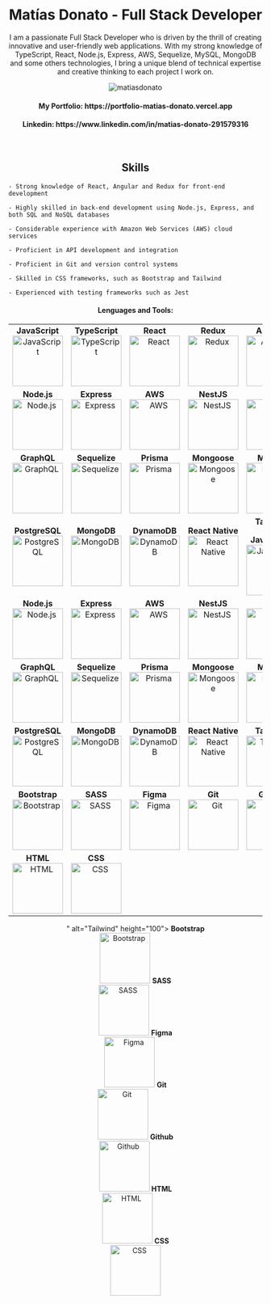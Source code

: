 <h1 align="center">Matías Donato - Full Stack Developer</h1>

<p align="center">I am a passionate Full Stack Developer who is driven by the thrill of creating innovative and user-friendly web applications. With my strong knowledge of TypeScript, React, Node.js, Express, AWS, Sequelize, MySQL, MongoDB and some others technologies, I bring a unique blend of technical expertise and creative thinking to each project I work on.</p>



<div align="center">
  <div>
    <img src="https://komarev.com/ghpvc/?username=matiasdonato&label=Profile%20views&color=0e75b6&style=flat" alt="matiasdonato" />
  </div>
  <h4>My Portfolio: https://portfolio-matias-donato.vercel.app</h4>
  <h4>Linkedin: https://www.linkedin.com/in/matias-donato-291579316</h4>
</div>

&nbsp;
<h2 align="center">Skills</h2>
<div>
  
    - Strong knowledge of React, Angular and Redux for front-end development
    
    - Highly skilled in back-end development using Node.js, Express, and both SQL and NoSQL databases

    - Considerable experience with Amazon Web Services (AWS) cloud services
    
    - Proficient in API development and integration
    
    - Proficient in Git and version control systems
    
    - Skilled in CSS frameworks, such as Bootstrap and Tailwind
    
    - Experienced with testing frameworks such as Jest
</div>
  <div align="center">
    <h4>Lenguages and Tools:</h4>
    <table>
  <tr>
    <td align="center">
      <strong>JavaScript</strong><br>
      <img src="https://upload.wikimedia.org/wikipedia/commons/6/6a/JavaScript-logo.png" alt="JavaScript" height="100">
    </td>
    <td align="center">
      <strong>TypeScript</strong><br>
      <img src="https://upload.wikimedia.org/wikipedia/commons/thumb/4/4c/Typescript_logo_2020.svg/2048px-Typescript_logo_2020.svg.png" alt="TypeScript" height="100">
    </td>
    <td align="center">
      <strong>React</strong><br>
      <img src="https://cdn1.iconfinder.com/data/icons/programing-development-8/24/react_logo-512.png" alt="React" height="100">
    </td>
    <td align="center">
      <strong>Redux</strong><br>
      <img src="https://cdn.freebiesupply.com/logos/large/2x/redux-logo-svg-vector.svg" alt="Redux" height="100">
    </td>
    <td align="center">
      <strong>Angular</strong><br>
      <img src="https://cdn.iconscout.com/icon/free/png-256/free-angular-3628622-3029847.png?f=webp" alt="Angular" height="100">
    </td>
  </tr>
  <tr>
    <td align="center">
      <strong>Node.js</strong><br>
      <img src="https://static-00.iconduck.com/assets.00/node-js-icon-454x512-nztofx17.png" alt="Node.js" height="100">
    </td>
    <td align="center">
      <strong>Express</strong><br>
      <img src="https://cdn.icon-icons.com/icons2/2415/PNG/512/express_original_logo_icon_146527.png" alt="Express" height="100">
    </td>
    <td align="center">
      <strong>AWS</strong><br>
      <img src="https://logos-world.net/wp-content/uploads/2021/08/Amazon-Web-Services-AWS-Logo.png" alt="AWS" height="100">
    </td>
    <td align="center">
      <strong>NestJS</strong><br>
      <img src="https://static-00.iconduck.com/assets.00/nestjs-icon-2048x2040-3rrvcej8.png" alt="NestJS" height="100">
    </td>
    <td align="center">
      <strong>Jest</strong><br>
      <img src="https://cdn.freebiesupply.com/logos/large/2x/jest-logo-png-transparent.png" alt="Jest" height="100">
    </td>
  </tr>
  <tr>
    <td align="center">
      <strong>GraphQL</strong><br>
      <img src="https://upload.wikimedia.org/wikipedia/commons/thumb/1/17/GraphQL_Logo.svg/2048px-GraphQL_Logo.svg.png" alt="GraphQL" height="100">
    </td>
    <td align="center">
      <strong>Sequelize</strong><br>
      <img src="https://cdn.freebiesupply.com/logos/large/2x/sequelize-logo-png-transparent.png" alt="Sequelize" height="100">
    </td>
    <td align="center">
      <strong>Prisma</strong><br>
      <img src="https://cdn.worldvectorlogo.com/logos/prisma-4.svg" alt="Prisma" height="100">
    </td>
    <td align="center">
      <strong>Mongoose</strong><br>
      <img src="https://tsed.io/mongoose.png" alt="Mongoose" height="100">
    </td>
    <td align="center">
      <strong>MySQL</strong><br>
      <img src="https://pngimg.com/uploads/mysql/mysql_PNG23.png" alt="MySQL" height="100">
    </td>
  </tr>
  <tr>
    <td align="center">
      <strong>PostgreSQL</strong><br>
      <img src="https://cdn.icon-icons.com/icons2/2415/PNG/512/postgresql_plain_wordmark_logo_icon_146390.png" alt="PostgreSQL" height="100">
    </td>
    <td align="center">
      <strong>MongoDB</strong><br>
      <img src="https://seeklogo.com/images/M/mongodb-logo-D13D67C930-seeklogo.com.png" alt="MongoDB" height="100">
    </td>
    <td align="center">
      <strong>DynamoDB</strong><br>
      <img src="https://upload.wikimedia.org/wikipedia/commons/f/fd/DynamoDB.png" alt="DynamoDB" height="100">
    </td>
    <td align="center">
      <strong>React Native</strong><br>
      <img src="https://static-00.iconduck.com/assets.00/sdk-react-native-icon-512x490-ynyk8t4w.png" alt="React Native" height="100">
    </td>
    <td align="center">
      <strong>Tailwind</strong><br>
      <img src="<table>
  <tr>
    <td align="center">
      <strong>JavaScript</strong><br>
      <img src="https://upload.wikimedia.org/wikipedia/commons/6/6a/JavaScript-logo.png" alt="JavaScript" height="100">
    </td>
    <td align="center">
      <strong>TypeScript</strong><br>
      <img src="https://upload.wikimedia.org/wikipedia/commons/thumb/4/4c/Typescript_logo_2020.svg/2048px-Typescript_logo_2020.svg.png" alt="TypeScript" height="100">
    </td>
    <td align="center">
      <strong>React</strong><br>
      <img src="https://cdn1.iconfinder.com/data/icons/programing-development-8/24/react_logo-512.png" alt="React" height="100">
    </td>
    <td align="center">
      <strong>Redux</strong><br>
      <img src="https://cdn.freebiesupply.com/logos/large/2x/redux-logo-svg-vector.svg" alt="Redux" height="100">
    </td>
    <td align="center">
      <strong>Angular</strong><br>
      <img src="https://cdn.iconscout.com/icon/free/png-256/free-angular-3628622-3029847.png?f=webp" alt="Angular" height="100">
    </td>
  </tr>
  <tr>
    <td align="center">
      <strong>Node.js</strong><br>
      <img src="https://static-00.iconduck.com/assets.00/node-js-icon-454x512-nztofx17.png" alt="Node.js" height="100">
    </td>
    <td align="center">
      <strong>Express</strong><br>
      <img src="https://cdn.icon-icons.com/icons2/2415/PNG/512/express_original_logo_icon_146527.png" alt="Express" height="100">
    </td>
    <td align="center">
      <strong>AWS</strong><br>
      <img src="https://logos-world.net/wp-content/uploads/2021/08/Amazon-Web-Services-AWS-Logo.png" alt="AWS" height="100">
    </td>
    <td align="center">
      <strong>NestJS</strong><br>
      <img src="https://static-00.iconduck.com/assets.00/nestjs-icon-2048x2040-3rrvcej8.png" alt="NestJS" height="100">
    </td>
    <td align="center">
      <strong>Jest</strong><br>
      <img src="https://cdn.freebiesupply.com/logos/large/2x/jest-logo-png-transparent.png" alt="Jest" height="100">
    </td>
  </tr>
  <tr>
    <td align="center">
      <strong>GraphQL</strong><br>
      <img src="https://upload.wikimedia.org/wikipedia/commons/thumb/1/17/GraphQL_Logo.svg/2048px-GraphQL_Logo.svg.png" alt="GraphQL" height="100">
    </td>
    <td align="center">
      <strong>Sequelize</strong><br>
      <img src="https://cdn.freebiesupply.com/logos/large/2x/sequelize-logo-png-transparent.png" alt="Sequelize" height="100">
    </td>
    <td align="center">
      <strong>Prisma</strong><br>
      <img src="https://cdn.worldvectorlogo.com/logos/prisma-4.svg" alt="Prisma" height="100">
    </td>
    <td align="center">
      <strong>Mongoose</strong><br>
      <img src="https://tsed.io/mongoose.png" alt="Mongoose" height="100">
    </td>
    <td align="center">
      <strong>MySQL</strong><br>
      <img src="https://pngimg.com/uploads/mysql/mysql_PNG23.png" alt="MySQL" height="100">
    </td>
  </tr>
  <tr>
    <td align="center">
      <strong>PostgreSQL</strong><br>
      <img src="https://cdn.icon-icons.com/icons2/2415/PNG/512/postgresql_plain_wordmark_logo_icon_146390.png" alt="PostgreSQL" height="100">
    </td>
    <td align="center">
      <strong>MongoDB</strong><br>
      <img src="https://seeklogo.com/images/M/mongodb-logo-D13D67C930-seeklogo.com.png" alt="MongoDB" height="100">
    </td>
    <td align="center">
      <strong>DynamoDB</strong><br>
      <img src="https://upload.wikimedia.org/wikipedia/commons/f/fd/DynamoDB.png" alt="DynamoDB" height="100">
    </td>
    <td align="center">
      <strong>React Native</strong><br>
      <img src="https://static-00.iconduck.com/assets.00/sdk-react-native-icon-512x490-ynyk8t4w.png" alt="React Native" height="100">
    </td>
    <td align="center">
      <strong>Tailwind</strong><br>
      <img src="https://w7.pngwing.com/pngs/293/485/png-transparent-tailwind-css-hd-logo.png" alt="Tailwind" height="100">
    </td>
  </tr>
  <tr>
    <td align="center">
      <strong>Bootstrap</strong><br>
      <img src="https://upload.wikimedia.org/wikipedia/commons/thumb/b/b2/Bootstrap_logo.svg/2560px-Bootstrap_logo.svg.png" alt="Bootstrap" height="100">
    </td>
    <td align="center">
      <strong>SASS</strong><br>
      <img src="https://cdn-icons-png.freepik.com/512/5968/5968358.png" alt="SASS" height="100">
    </td>
    <td align="center">
      <strong>Figma</strong><br>
      <img src="https://upload.wikimedia.org/wikipedia/commons/a/ad/Figma-1-logo.png" alt="Figma" height="100">
    </td>
    <td align="center">
      <strong>Git</strong><br>
      <img src="https://git-scm.com/images/logos/downloads/Git-Icon-1788C.png" alt="Git" height="100">
    </td>
    <td align="center">
      <strong>Github</strong><br>
      <img src="https://cdn-icons-png.flaticon.com/512/25/25231.png" alt="Github" height="100">
    </td>
  </tr>
  <tr>
    <td align="center">
      <strong>HTML</strong><br>
      <img src="https://cdn.iconscout.com/icon/free/png-256/free-html-5-1-1175208.png" alt="HTML" height="100">
    </td>
    <td align="center">
      <strong>CSS</strong><br>
      <img src="https://cdn.iconscout.com/icon/free/png-256/free-css3-9-1175237.png?f=webp&w=256" alt="CSS" height="100">
    </td>
    <td align="center">
      <!-- Leaving the last three cells empty as per your request -->
    </td>
    <td align="center">
      <!-- Leaving the last three cells empty as per your request -->
    </td>
    <td align="center">
      <!-- Leaving the last three cells empty as per your request -->
    </td>
  </tr>
</table>" alt="Tailwind" height="100">
    </td>
  </tr>
  <tr>
    <td align="center">
      <strong>Bootstrap</strong><br>
      <img src="https://upload.wikimedia.org/wikipedia/commons/thumb/b/b2/Bootstrap_logo.svg/2560px-Bootstrap_logo.svg.png" alt="Bootstrap" height="100">
    </td>
    <td align="center">
      <strong>SASS</strong><br>
      <img src="https://cdn-icons-png.freepik.com/512/5968/5968358.png" alt="SASS" height="100">
    </td>
    <td align="center">
      <strong>Figma</strong><br>
      <img src="https://upload.wikimedia.org/wikipedia/commons/a/ad/Figma-1-logo.png" alt="Figma" height="100">
    </td>
    <td align="center">
      <strong>Git</strong><br>
      <img src="https://git-scm.com/images/logos/downloads/Git-Icon-1788C.png" alt="Git" height="100">
    </td>
    <td align="center">
      <strong>Github</strong><br>
      <img src="https://cdn-icons-png.flaticon.com/512/25/25231.png" alt="Github" height="100">
    </td>
  </tr>
  <tr>
    <td align="center">
      <strong>HTML</strong><br>
      <img src="https://cdn.iconscout.com/icon/free/png-256/free-html-5-1-1175208.png" alt="HTML" height="100">
    </td>
    <td align="center">
      <strong>CSS</strong><br>
      <img src="https://cdn.iconscout.com/icon/free/png-256/free-css3-9-1175237.png?f=webp&w=256" alt="CSS" height="100">
    </td>
    <td align="center">
      <!-- Leaving the last three cells empty as per your request -->
    </td>
    <td align="center">
      <!-- Leaving the last three cells empty as per your request -->
    </td>
    <td align="center">
      <!-- Leaving the last three cells empty as per your request -->
    </td>
  </tr>
</table>

</div>



